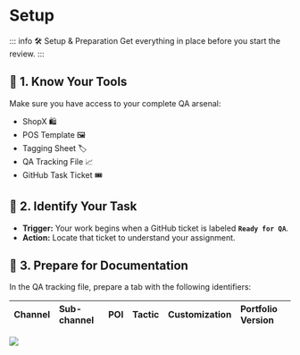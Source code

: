 # Setup

::: info 🛠️ Setup & Preparation
Get everything in place before you start the review.
:::

## 🧰 1. Know Your Tools

Make sure you have access to your complete QA arsenal:

- ShopX 🛍️  
- POS Template 🖼️  
- Tagging Sheet 🏷️  
- QA Tracking File 📈  
- GitHub Task Ticket 🎟️  

## 🧭 2. Identify Your Task

- **Trigger:** Your work begins when a GitHub ticket is labeled **`Ready for QA`**.  
- **Action:** Locate that ticket to understand your assignment.

## 📝 3. Prepare for Documentation

In the QA tracking file, prepare a tab with the following identifiers:

| Channel | Sub-channel | POI | Tactic | Customization | Portfolio Version |
| :--- | :--- | :--- | :--- | :--- | :--- |

![](https://res.cloudinary.com/coke/image/upload/v1752177308/GCM/shopx-docs/qa-guidelines/setup/setup-01.jpeg)
